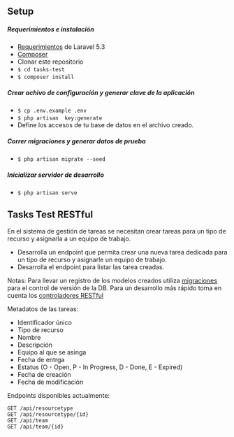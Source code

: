 ## Setup

##### Requerimientos e instalación
- [Requerimientos](C:\Users\Edgar\eb-proys\tasks-test\readme.md) de Laravel 5.3
- [Composer](https://getcomposer.org/)
- Clonar este repositorio
- `$ cd tasks-test`
- `$ composer install`

##### Crear achivo de configuración y generar clave de la aplicación
- `$ cp .env.example .env`
- `$ php artisan  key:generate`
- Define los accesos de tu base de datos en el archivo creado.

##### Correr migraciones y generar datos de prueba
- `$ php artisan migrate --seed`

##### Inicializar servidor de desarrollo
 - `$ php artisan serve`

## Tasks Test RESTful

En el sistema de gestión de tareas se necesitan crear tareas para un tipo de recurso y asignarla a un equipo de trabajo.

- Desarrolla un endpoint que permita crear una nueva tarea dedicada para un tipo de recurso y asignarle un equipo de trabajo.
- Desarrolla el endpoint para listar las tarea creadas.

Notas: Para llevar un registro de los modelos creados utiliza [migraciones](https://laravel.com/docs/5.3/migrations) para el control de versión de la DB. Para un desarrollo más rápido toma en cuenta los [controladores RESTful](https://laravel.com/docs/5.3/controllers#resource-controllers)

Metadatos de las tareas:

- Identificador único
- Tipo de recurso
- Nombre
- Descripción
- Equipo al que se asinga
- Fecha de entrga
- Estatus (O - Open, P - In Progress, D - Done, E - Expired)
- Fecha de creación
- Fecha de modificación

Endpoints disponibles actualmente:
```
GET /api/resourcetype
GET /api/resourcetype/{id}
GET /api/team
GET /api/team/{id}
```
